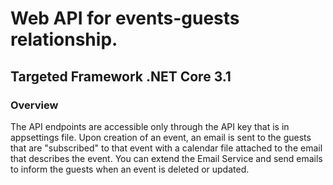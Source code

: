 # Web API for events-guests relationship.
## Targeted Framework .NET Core 3.1

### Overview

The API endpoints are accessible only through the API key that is in appsettings file.
Upon creation of an event, an email is sent to the guests that are "subscribed" to that event with a calendar file attached to the email that describes the event.
You can extend the Email Service and send emails to inform the guests when an event is deleted or updated. 
